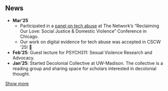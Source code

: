 
## News

- **Mar'25**
  - Participated in a [panel on tech abuse](https://the-network.org/event/panel-discussion-technology-facilitated-abuse/) at The Network’s “Reclaiming Our Love: Social Justice & Domestic Violence” Conference in Chicago.
  - Our work on digital evidence for tech abuse was accepted in CSCW ‘25! 🎉
- **Feb'25**: Guest lecture for PSYCH311: Sexual Violence Research and Advocacy.
- **Jan'25**: Started Decolonial Collective at UW-Madison. The collective is a reading group and sharing space for scholars interested in decolonial thought.

<a href="#" onclick="toggleVis(this); return false;">Show more</a>

<div id="newsmore" style="display:none"> 
- **Dec'24**
  - Invited talk on *Technology-facilitated Abuse* in [Psi Chi, Psychology Career Conversations Workshop](https://psych.wisc.edu/event/career-conversations-workshop/) at UW-Madison.
  - Conducting an advocate training workshop on *Technology-facilitated Abuse* at [Soujourner Family Peace Center, Milwaukee, WI](https://techclinic.cs.wisc.edu/).
  - Accepted review invitation for the Violence Against Women Journal. &#127882;
- **Nov'24**
  - Going to the [Midwest Security Workshop 2024](https://www.midwestsecurityworkshop.com/agenda.html) at Purdue University. See you there!
  - Talk at CS Research Symposium, UW-Madison 2024.
- **Aug'24**
  - Excited to join the program committee as an Associate Chair for CSCW'25! &#127882;
  - Organized a focus group on *Technology-facilitated Colonial Violence* at USENIX Security'24.
  - Awarded student grant to present at SOUPS'24 and USENIX Security'24! &#127882;
- **May'24**
  - [Paper](assets/files/papers/usenix24.pdf) accepted at USENIX'24! &#127882;
  - Presented [poster](assets/files/papers/chilbw24.pdf) at CHI'24.
  - Passed PhD Qualifying exam! &#127882;
- **Apr'24**
  - Presented poster at [UW-Madison’s Day at WI State Capitol!](https://staterelations.wisc.edu/uw-madison-day-at-the-capitol/)
  - Presented work to [WI DOJ MMIW Taskforce](https://www.doj.state.wi.us/missing-and-murdered-indigenous-women-task-force).
- **Feb'24**
  - [Paper](assets/files/papers/chilbw24.pdf) accepted at CHI'24 (Late Breaking Work)! &#127882;
  - Paper accepted at Privacy Law Scholars Conference'24 workshop! &#127882;
- **Apr'23**: Runners-up talk at UW-Madison CS Research Symposium'23. &#127882;
- **Mar'23**: Awarded a student grant to attend NDSS'23. Organized *Queer in Security *and* Privacy* discussion with [Hieu Le](https://levanhieu.com/).
- **Dec'22**: [Paper](assets/files/papers/usec23.pdf) accepted in NDSS'23 (Workshop on Usable Security)! &#127882;

- **Aug'21**: Started PhD in Computer Science at UW-Madison.
- **Jan'21**: (assets/files/papers/272306/)Paper] accepted at USENIX'21! &#127882;
- **Jan'20**: Started Research Fellowship at MSR.
- **May'17**: Graduated from IIIT-Delhi.
- **Jan'17**
  - Paper accepted in IEEE VR'17! &#127882;
  - Poster accepted in COMSNETS'17! &#127882;
</div>
  